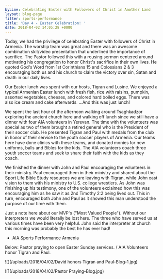 ```yaml
---
byLine: Celebrating Easter with Followers of Christ in Another Land
layout: blog-page
filter: sports-performance
title: 'Day 4 - Easter Celebration! '
date: 2018-04-02 14:05:28 +0000
---
```

Today, we had the privilege of celebrating Easter with followers of Christ in Armenia. The worship team was great and there was an awesome combination skit/video presentation that underlined the importance of sacrifice. The Pastor followed this with a rousing sermon centered around motivating his congregation to honor Christ's sacrifice in their own lives. He quoted God's Word from 1st Corinthians 15 and Colossians 2 & 3 encouraging both us and his church to claim the victory over sin, Satan and death in our daily lives.

Our Easter lunch was spent with our hosts, Tigran and Lusine. We enjoyed a typical Armenian Easter lunch with fresh fish, rice with raisins, pumpkin, assorted vegetables, cheeses, and colored hard boiled eggs. There was also ice cream and cake afterwards. ...And this was just lunch!

We spent the last hour of the afternoon walking around Tsaghkadzor exploring the ancient church here and walking off lunch since we still have a dinner with four AIA volunteers in Yerevan. The time with the volunteers was special as two of them brought a retired general who is the President of their soccer club. He presented Tigran and Paul with medals from the club in honor of their service to the youth soccer players of Armenia. Our teams here have done clinics with these teams, and donated monies for new uniforms, balls and Bibles for the kids. The AIA volunteers coach three youth soccer teams and seek to share their faith with the kids as they coach.

We finished the dinner with John and Paul encouraging the volunteers in their ministry. Paul encouraged them in their ministry and shared about the Sport Life Bible Study resources we are leaving with Tigran, while John cast vision to them with his ministry to U.S. college wrestlers. As John was finishing up his testimony, one of the volunteers exclaimed how this was encouraging him as he saw it as 2nd Timothy 2:2 being lived out. This in turn, encouraged both John and Paul as it showed this man understood the purpose of our time with them.

Just a note here about our MVP's ("Most Valued People"). Without our interpreters we would literally be lost here.  The three who have served us at various times have been very helpful. John said the interpreter at church this morning was probably the best he has ever had!

* AIA Sports Performance Armenia

Below: Pastor praying to open Easter Sunday services. / AIA Volunteers honor Tigran and Paul.

![](/uploads/2018/04/02/David honors Tigran and Paul-Blog-1.jpg)

![](/uploads/2018/04/02/Pastor Praying-Blog.jpg)